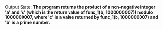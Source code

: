Output State: **The program returns the product of a non-negative integer 'a' and 'c' (which is the return value of func_1(b, 1000000007)) modulo 1000000007, where 'c' is a value returned by func_1(b, 1000000007) and 'b' is a prime number.**